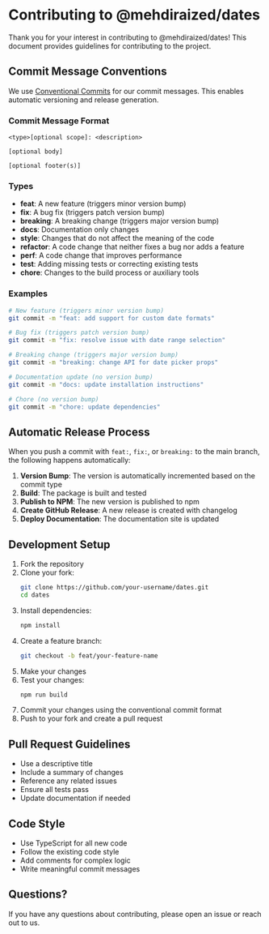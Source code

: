 # Contributing to @mehdiraized/dates

Thank you for your interest in contributing to @mehdiraized/dates! This document provides guidelines for contributing to the project.

## Commit Message Conventions

We use [Conventional Commits](https://www.conventionalcommits.org/) for our commit messages. This enables automatic versioning and release generation.

### Commit Message Format

```
<type>[optional scope]: <description>

[optional body]

[optional footer(s)]
```

### Types

- **feat**: A new feature (triggers minor version bump)
- **fix**: A bug fix (triggers patch version bump)
- **breaking**: A breaking change (triggers major version bump)
- **docs**: Documentation only changes
- **style**: Changes that do not affect the meaning of the code
- **refactor**: A code change that neither fixes a bug nor adds a feature
- **perf**: A code change that improves performance
- **test**: Adding missing tests or correcting existing tests
- **chore**: Changes to the build process or auxiliary tools

### Examples

```bash
# New feature (triggers minor version bump)
git commit -m "feat: add support for custom date formats"

# Bug fix (triggers patch version bump)
git commit -m "fix: resolve issue with date range selection"

# Breaking change (triggers major version bump)
git commit -m "breaking: change API for date picker props"

# Documentation update (no version bump)
git commit -m "docs: update installation instructions"

# Chore (no version bump)
git commit -m "chore: update dependencies"
```

## Automatic Release Process

When you push a commit with `feat:`, `fix:`, or `breaking:` to the main branch, the following happens automatically:

1. **Version Bump**: The version is automatically incremented based on the commit type
2. **Build**: The package is built and tested
3. **Publish to NPM**: The new version is published to npm
4. **Create GitHub Release**: A new release is created with changelog
5. **Deploy Documentation**: The documentation site is updated

## Development Setup

1. Fork the repository
2. Clone your fork:
   ```bash
   git clone https://github.com/your-username/dates.git
   cd dates
   ```
3. Install dependencies:
   ```bash
   npm install
   ```
4. Create a feature branch:
   ```bash
   git checkout -b feat/your-feature-name
   ```
5. Make your changes
6. Test your changes:
   ```bash
   npm run build
   ```
7. Commit your changes using the conventional commit format
8. Push to your fork and create a pull request

## Pull Request Guidelines

- Use a descriptive title
- Include a summary of changes
- Reference any related issues
- Ensure all tests pass
- Update documentation if needed

## Code Style

- Use TypeScript for all new code
- Follow the existing code style
- Add comments for complex logic
- Write meaningful commit messages

## Questions?

If you have any questions about contributing, please open an issue or reach out to us.
